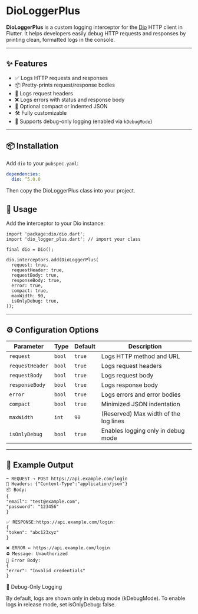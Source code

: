 # DioLoggerPlus

**DioLoggerPlus** is a custom logging interceptor for the [Dio](https://pub.dev/packages/dio) HTTP client in Flutter. It helps developers easily debug HTTP requests and responses by printing clean, formatted logs in the console.

---

## ✨ Features

- ✅ Logs HTTP requests and responses
- 📦 Pretty-prints request/response bodies
- 🔸 Logs request headers
- ❌ Logs errors with status and response body
- 🧩 Optional compact or indented JSON
- 🛠 Fully customizable
- 🔐 Supports debug-only logging (enabled via `kDebugMode`)

---

## 📦 Installation

Add `dio` to your `pubspec.yaml`:

```yaml
dependencies:
  dio: ^5.0.0
```
Then copy the DioLoggerPlus class into your project.

## 🚀 Usage

Add the interceptor to your Dio instance:

```
import 'package:dio/dio.dart';
import 'dio_logger_plus.dart'; // import your class

final dio = Dio();

dio.interceptors.add(DioLoggerPlus(
  request: true,
  requestHeader: true,
  requestBody: true,
  responseBody: true,
  error: true,
  compact: true,
  maxWidth: 90,
  isOnlyDebug: true,
));
```
---
## ⚙️ Configuration Options
| Parameter       | Type   | Default | Description                           |
| --------------- | ------ | ------- | ------------------------------------- |
| `request`       | `bool` | `true`  | Logs HTTP method and URL              |
| `requestHeader` | `bool` | `true`  | Logs request headers                  |
| `requestBody`   | `bool` | `true`  | Logs request body                     |
| `responseBody`  | `bool` | `true`  | Logs response body                    |
| `error`         | `bool` | `true`  | Logs errors and error bodies          |
| `compact`       | `bool` | `true`  | Minimized JSON indentation            |
| `maxWidth`      | `int`  | `90`    | (Reserved) Max width of the log lines |
| `isOnlyDebug`   | `bool` | `true`  | Enables logging only in debug mode    |
---
## 🧪 Example Output
```
➡️ REQUEST → POST https://api.example.com/login
🔸 Headers: {"Content-Type":"application/json"}
📦 Body:
{
"email": "test@example.com",
"password": "123456"
}

✅ RESPONSE:https://api.example.com/login:
{
"token": "abc123xyz"
}

❌ ERROR ← https://api.example.com/login
⛔️ Message: Unauthorized
📛 Error Body:
{
"error": "Invalid credentials"
}
```
🔐 Debug-Only Logging

By default, logs are shown only in debug mode (kDebugMode).
To enable logs in release mode, set isOnlyDebug: false.